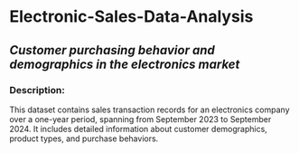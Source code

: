 # Electronic-Sales-Data-Analysis


## *Customer purchasing behavior and demographics in the electronics market*


### **Description:**

This dataset contains sales transaction records for an electronics company over a one-year period, spanning from September 2023 to September 2024. It includes detailed information about customer demographics, product types, and purchase behaviors.

